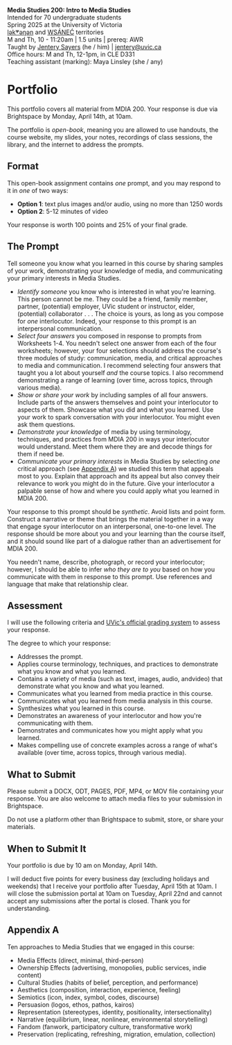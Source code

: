 **Media Studies 200: Intro to Media Studies**     
Intended for 70 undergraduate students     
Spring 2025 at the University of Victoria  
[lək̓ʷəŋən](https://www.songheesnation.ca/community/l-k-ng-n-traditional-territory) and [<u>W</u>SÁNEĆ](https://wsanec.com/) territories  
M and Th, 10 - 11:20am | 1.5 units | prereq: AWR   
Taught by [Jentery Sayers](https://jntry.work/) (he / him) | [jentery@uvic.ca](mailto:jentery@uvic.ca)    
Office hours: M and Th, 12-1pm, in CLE D331    
Teaching assistant (marking): Maya Linsley (she / any)

# Portfolio 

This portfolio covers all material from MDIA 200. Your response is due via Brightspace by Monday, April 14th, at 10am.

The portfolio is *open-book*, meaning you are allowed to use handouts, the course website, my slides, your notes, recordings of class sessions, the library, and the internet to address the prompts.

## Format

This open-book assignment contains *one* prompt, and you may respond to it in *one* of two ways: 

* **Option 1**: text plus images and/or audio, using no more than 1250 words 
* **Option 2**: 5-12 minutes of video 

Your response is worth 100 points and 25% of your final grade. 

## The Prompt 

Tell someone you know what you learned in this course by sharing samples of your work, demonstrating your knowledge of media, and communicating your primary interests in Media Studies. 

* *Identify someone* you know who is interested in what you're learning. This person cannot be me. They could be a friend, family member, partner, (potential) employer, UVic student or instructor, elder, (potential) collaborator . . . The choice is yours, as long as you compose for *one* interlocutor. Indeed, your response to this prompt is an interpersonal communication. 
* *Select four answers* you composed in response to prompts from Worksheets 1-4. You needn't select one answer from each of the four worksheets; however, your four selections should address the course's three modules of study: communication, media, and critical approaches to media and communication. I recommend selecting four answers that taught you a lot about yourself *and* the course topics. I also recommend demonstrating a range of learning (over time, across topics, through various media). 
* *Show or share your work* by including samples of all four answers. Include parts of the answers themselves and point your interlocutor to aspects of them. Showcase what you did and what you learned. Use your work to spark conversation with your interlocutor. You might even ask them questions.  
* *Demonstrate your knowledge* of media by using terminology, techniques, and practices from MDIA 200 in ways your interlocutor would understand. Meet them where they are and decode things for them if need be. 
* *Communicate your primary interests* in Media Studies by selecting *one* critical approach (see [Appendix A](#appendix-a)) we studied this term that appeals most to you. Explain that approach and its appeal but also convey their relevance to work you might do in the future. Give your interlocutor a palpable sense of how and where you could apply what you learned in MDIA 200. 

Your response to this prompt should be *synthetic*. Avoid lists and point form. Construct a narrative or theme that brings the material together in a way that engage syour interlocutor on an interpersonal, one-to-one level. The response should be more about you and your learning than the course itself, and it should sound like part of a dialogue rather than an advertisement for MDIA 200. 

You needn't name, describe, photograph, or record your interlocutor; however, I should be able to infer *who they are to you* based on how you communicate with them in response to this prompt. Use references and language that make that relationship clear. 

## Assessment 

I will use the following criteria and [UVic's official grading system](https://www.uvic.ca/calendar/undergrad/index.php#/policy/S1AAgoGuV?bc=true&bcCurrent=14%20-%20Grading&bcGroup=Undergraduate%20Academic%20Regulations&bcItemType=policies) to assess your response. 

The degree to which your response: 

* Addresses the prompt. 
* Applies course terminology, techniques, and practices to demonstrate what you know and what you learned. 
* Contains a variety of media (such as text, images, audio, andvideo) that demonstrate what you know and what you learned.
* Communicates what you learned from media practice in this course.
* Communicates what you learned from media analysis in this course.  
* Synthesizes what you learned in this course. 
* Demonstrates an awareness of your interlocutor and how you're communicating with them. 
* Demonstrates and communicates how you might apply what you learned. 
* Makes compelling use of concrete examples across a range of what's available (over time, across topics, through various media). 

## What to Submit 

Please submit a DOCX, ODT, PAGES, PDF, MP4, or MOV file containing your response. You are also welcome to attach media files to your submission in Brightspace. 

Do not use a platform other than Brightspace to submit, store, or share your materials. 

## When to Submit It

Your portfolio is due by 10 am on Monday, April 14th.

I will deduct five points for every business day (excluding holidays and weekends) that I receive your portfolio after Tuesday, April 15th at 10am. I will close the submission portal at 10am on Tuesday, April 22nd and cannot accept any submissions after the portal is closed. Thank you for understanding.

## Appendix A 

Ten approaches to Media Studies that we engaged in this course: 

* Media Effects (direct, minimal, third-person)
* Ownership Effects (advertising, monopolies, public services, indie content)
* Cultural Studies (habits of belief, perception, and performance)
* Aesthetics (composition, interaction, experience, feeling)
* Semiotics (icon, index, symbol, codes, discourse) 
* Persuasion (logos, ethos, pathos, kairos) 
* Representation (stereotypes, identity, positionality, intersectionality)
* Narrative (equilibrium, linear, nonlinear, environmental storytelling)
* Fandom (fanwork, participatory culture, transformative work)
* Preservation (replicating, refreshing, migration, emulation, collection)
